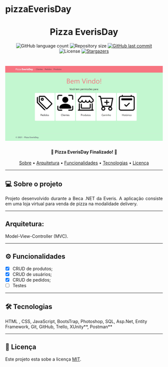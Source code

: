 ﻿# pizzaEverisDay

<h1 align="center">Pizza EverisDay</h1>

<p align="center">
  <img alt="GitHub language count" src="https://img.shields.io/github/languages/count/Beca-1503/EverisDay?color=%2304D361">

  <img alt="Repository size" src="https://img.shields.io/github/repo-size/Beca-1503/EverisDay">  
  
  <a href="https://github.com/Beca-1503/EverisDay/commits/master">
    <img alt="GitHub last commit" src="https://img.shields.io/github/last-commit/Beca-1503/EverisDay">
  </a>
    
   <img alt="License" src="https://img.shields.io/github/license/Beca-1503/EverisDay">

   <a href="https://github.com/Beca-1503/EverisDay/stargazers">
    <img alt="Stargazers" src="https://img.shields.io/github/stars/Beca-1503/EverisDay?style=social">
  </a>  
</p>

<h1 align="center">
    <img alt="Pizza EverisDay" title="#Pizza EverisDay" src="./assets/PizzaEverisDay.jpg" />
</h1>

<h4 align="center"> 
	🛒  Pizza EverisDay Finalizado! 🛒
</h4>

<p align="center">
 <a href="#-sobre-o-projeto">Sobre</a> •
 <a href="#-arquitetura">Arquitetura</a> •
  <a href="#%EF%B8%8F-funcionalidades">Funcionalidades</a> •
 <a href="#-tecnologias">Tecnologias</a> •  
 <a href="#user-content--licença">Licença</a>
</p>

---
## 💻 Sobre o projeto
  
<p align="justify">
Projeto desenvolvido durante a Beca .NET da Everis. A aplicação consiste em uma loja virtual para venda de pizza na modalidade delivery.
</p>

---
## Arquitetura:
  Model-View-Controller (MVC).
  
---
## ⚙️ Funcionalidades

 - [x] CRUD de produtos;
 - [x] CRUD de usuários;
 - [x] CRUD de pedidos;
 - [ ] Testes

---
## 🛠 Tecnologias

HTML , CSS, JavaScript, BootsTrap, Photoshop, SQL, Asp.Net, Entity Framework, Git, GitHub, Trello, XUnity**, Postman**

---
## 📝 Licença

Este projeto esta sobe a licença [MIT](./LICENSE).